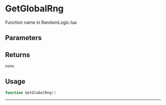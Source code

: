 # GetGlobalRng
Function name in RandomLogic.lua
## Parameters

## Returns
`none`
## Usage
```lua
function GetGlobalRng()
```
---

